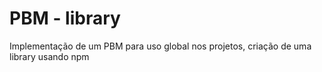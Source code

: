 # PBM - library
Implementação de um PBM para uso global nos projetos, criação de uma library usando npm
